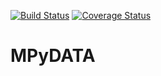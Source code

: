 [![Build Status](https://travis-ci.org/atmos-cloud-sim-uj/MPyDATA.svg?branch=master)](https://travis-ci.org/atmos-cloud-sim-uj/MPyDATA)
[![Coverage Status](https://img.shields.io/codecov/c/github/atmos-cloud-sim-uj/MPyDATA/master.svg)](https://codecov.io/github/atmos-cloud-sim-uj/MPyDATA?branch=master)

# MPyDATA
